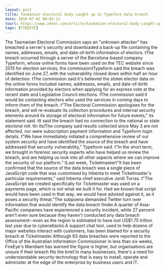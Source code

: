 ```yaml
---
layout: post
title: Tasmanian electoral body caught up in Typeform data breach
date: 2018-07-02 00:02:11
tourl: https://www.zdnet.com/article/tasmanian-electoral-body-caught-up-in-typeform-data-breach/
tags: [FIREEYE]
---
```

 The Tasmanian Electoral Commission says an "unknown attacker" has breached a server's security and downloaded a back-up file containing the names, addresses, emails, and date-of-birth information of electors. tThe breach occurred through a server of the Barcelona-based company Typeform, whose online forms have been used on the TEC website since 2015 for election services, the commissiontTypeform said the breach was identified on June 27, with the vulnerability closed down within half an hour of detection. tThe commission said it's believed the stolen elector data on the online forms included names, addresses, emails, and date-of-birth information provided by electors when applying for an express vote at the recent state and Legislative Council elections. tThe commission said it would be contacting electors who used the services in coming days to inform them of the breach. t"The Electoral Commission apologises for the breach, and will re-evaluate its collection procedures and internal security elements around its storage of electoral information for future events," its statement said. tIt said the breach had no connection to the national or state electoral roll. tIn itstThe company said results collected since May 3 are not affected, nor were subscription payment information and Typeform login details. t"We have immediately initiated a comprehensive review of our system security and have identified the source of the breach and have addressed that security vulnerability," Typeform said. t"In the short term, we brought in forensic security experts who have helped us review the breach, and are helping us look into all other aspects where we can improve the security of our platform." tLast week, Ticketmastert"It has been confirmed that the source of the data breach was a single piece of JavaScript code that was customised by Inbenta to meet Ticketmaster's particular requirements," said Inbenta chief executive Jordi Torras. t"The JavaScript we created specifically for Ticketmaster was used on a payments page, which is not what we built it for. Had we known that script would have been used in that way, we would have advised against it, as it poses a security threat."The subpoena demanded Twitter turn over information that would identify the data breach finder.A quarter of Asia-Pacific companies have experienced a security incident, while 27 percent aren't even sure because they haven't conducted any data breach assessment--even as the region is estimated to have lost US$1.75 trillion last year due to cyberattacks.A support chat tool, used to help dozens of major websites interact with customers, has been blamed for a security breach at Ticketmaster.Although 63 data breaches were reported to the Office of the Australian Information Commissioner in less than six weeks, FireEye's Mandiant has warned the figure is higher, but organisations are unsure if their breach fits the brief.In many businesses, there's a need for understandable security technology that is easy to install, operate and administer at the edge of the enterprise by business users and IT.